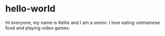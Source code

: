 # hello-world

Hi everyone, my name is Kellie and I am a senior. 
I love eating vietnamese food and playing video games.
